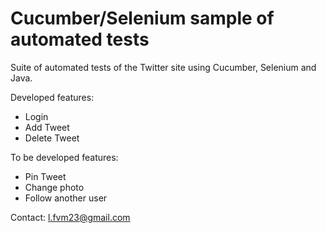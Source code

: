 # Cucumber/Selenium sample of automated tests

Suite of automated tests of the Twitter site using Cucumber, Selenium and Java.

Developed features:
+ Login
+ Add Tweet
+ Delete Tweet

To be developed features:

+ Pin Tweet
+ Change photo
+ Follow another user

Contact: l.fvm23@gmail.com